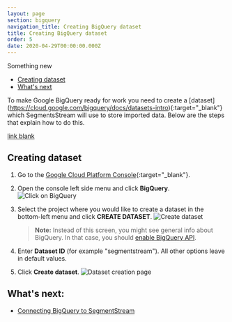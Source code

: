 ```yaml
---
layout: page
section: bigquery
navigation_title: Creating BigQuery dataset
title: Creating BigQuery dataset
order: 5
date: 2020-04-29T00:00:00.000Z
---
```

Something new

<!---
In this article explained how to create Google BigQuery dataset
-->

<ul class="page-navigation">
  <li><a href="#creating-dataset">Creating dataset</a></li>
  <li><a href="#whats-next">What's next</a></li>
</ul>

To make Google BigQuery ready for work you need to create a \[dataset](https://cloud.google.com/bigquery/docs/datasets-intro){:target="_blank"} which SegmentsStream will use to store imported data. Below are the steps that explain how to do this.

[link blank](https://google.com)

## [](https://google.com)<a name="creating-dataset"></a>Creating dataset

1. Go to the [Google Cloud Platform Console](https://console.cloud.google.com/){:target="_blank"}.
2. Open the console left side menu and click **BigQuery**. ![Click on BigQuery](/img/bigquery_dataset.1.png)
3. Select the project where you would like to create a dataset in the bottom-left menu and click **CREATE DATASET**. ![Create dataset](/img/bigquery_dataset.2.png)

   > **Note:** Instead of this screen, you might see general info about BigQuery. In that case, you should [enable BigQuery API](enabling-bigquery-api).
4. Enter **Dataset ID** (for example "segmentstream"). All other options leave in default values.
5. Click **Create dataset**. ![Dataset creation page](/img/bigquery_dataset.4.png)

## <a name="whats-next"></a> What's next:

* [Connecting BigQuery to SegmentStream](connecting-bigquery)